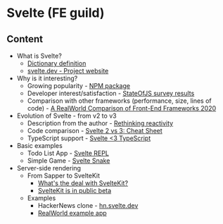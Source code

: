 # Svelte (FE guild)

## Content

- What is Svelte?
    - [Dictionary definition](https://www.macmillandictionary.com/dictionary/american/svelte)
    - [svelte.dev - Project website](https://svelte.dev/)
- Why is it interesting?
    - Growing popularity - [NPM package](https://www.npmjs.com/package/svelte)
    - Developer interest/satisfaction - [StateOfJS survey results](https://2020.stateofjs.com/en-US/technologies/front-end-frameworks/)
    - Comparison with other frameworks (performance, size, lines of code) - [A RealWorld Comparison of Front-End Frameworks 2020](https://medium.com/dailyjs/a-realworld-comparison-of-front-end-frameworks-2020-4e50655fe4c1)
- Evolution of Svelte - from v2 to v3
    - Description from the author - [Rethinking reactivity](https://svelte.dev/blog/svelte-3-rethinking-reactivity)
    - Code comparison - [Svelte 2 vs 3: Cheat Sheet](https://rajasegar.github.io/svelte2vs3/)
    - TypeScript support - [Svelte <3 TypeScript](https://svelte.dev/blog/svelte-and-typescript)
- Basic examples
    - Todo List App - [Svelte REPL](https://svelte.dev/repl/7eb8c1dd6cac414792b0edb53521ab49?version=3.20.1)
    - Simple Game - [Svelte Snake](https://github.com/benawad/svelte-snake)
- Server-side rendering
    - From Sapper to SvelteKit
        - [What's the deal with SvelteKit?](https://svelte.dev/blog/whats-the-deal-with-sveltekit)
        - [SvelteKit is in public beta](https://svelte.dev/blog/sveltekit-beta)
    - Examples
        - HackerNews clone - [hn.svelte.dev](https://github.com/sveltejs/kit/tree/master/examples/hn.svelte.dev)
        - [RealWorld example app](https://github.com/sveltejs/realworld)


